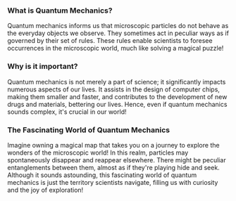 ### What is Quantum Mechanics?

Quantum mechanics informs us that microscopic particles do not behave as the everyday objects we observe. They sometimes act in peculiar ways as if governed by their set of rules. These rules enable scientists to foresee occurrences in the microscopic world, much like solving a magical puzzle!

### Why is it important?

Quantum mechanics is not merely a part of science; it significantly impacts numerous aspects of our lives. It assists in the design of computer chips, making them smaller and faster, and contributes to the development of new drugs and materials, bettering our lives. Hence, even if quantum mechanics sounds complex, it's crucial in our world!

### The Fascinating World of Quantum Mechanics

Imagine owning a magical map that takes you on a journey to explore the wonders of the microscopic world! In this realm, particles may spontaneously disappear and reappear elsewhere. There might be peculiar entanglements between them, almost as if they're playing hide and seek. Although it sounds astounding, this fascinating world of quantum mechanics is just the territory scientists navigate, filling us with curiosity and the joy of exploration!
